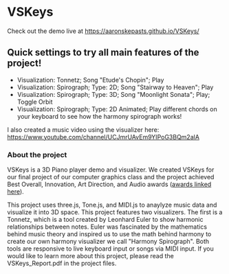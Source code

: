 # VSKeys
Check out the demo live at https://aaronskepasts.github.io/VSKeys/ 

## Quick settings to try all main features of the project!
- Visualization: Tonnetz; Song "Etude's Chopin"; Play
- Visualization: Spirograph; Type: 2D; Song "Stairway to Heaven"; Play
- Visualization: Spirograph; Type: 3D; Song "Moonlight Sonata"; Play; Toggle Orbit
- Visualization: Spirograph; Type: 2D Animated; Play different chords on your keyboard to see how the harmony spirograph works!

I also created a music video using the visualizer here: https://www.youtube.com/channel/UCJmrUAvEm9YIPoG3BQm2alA

### About the project

VSKeys is a 3D Piano player demo and visualizer. We created VSKeys for our final project of our computer graphics class and the project achieved Best Overall, Innovation, Art Direction, and Audio awards ([awards linked here](https://www.cs.princeton.edu/courses/archive/spring21/cos426/gallery/Final-Project)).  
  
This project uses three.js, Tone.js, and MIDI.js to anaylyze music data and visualize it into 3D space. This project features two visualizers. The first is a Tonnetz, which is a tool created by Leonhard Euler to show harmonic relationships between notes. Euler was fascinated by the mathematics behind music theory and inspired us to use the math behind harmony to create our own harmony visualizer we call "Harmony Spirograph". Both tools are responsive to live keyboard input or songs via MIDI input. If you would like to learn more about this project, please read the VSKeys_Report.pdf in the project files.
